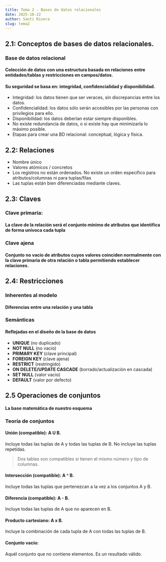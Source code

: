 ```yaml
---
title: Tema 2 - Bases de datos relacionales
date: 2025-10-22
author: Santi Rivera
slug: tema2
---
```


## 2.1: Conceptos de bases de datos relacionales.

### Base de datos relacional

#### Colección de datos con una estructura basada en relaciones entre entidades/tablas y restricciones en campos/datos.

#### Su seguridad se basa en: integridad, confidencialidad y disponibilidad.

- Integridad: los datos tienen que ser veraces, sin discrepancias entre los datos.
- Confidencialidad: los datos sólo serán accesibles por las personas con privilegios para ello.
- Disponibilidad: los datos deberían estar siempre disponibles.
- No existe redundancia de datos, o si existe hay que minimizarla lo máximo posible.
- Etapas para crear una BD relacional: conceptual, lógica y física.

## 2.2: Relaciones

- Nombre único
- Valores atómicos / concretos
- Los registros no están ordenados. No existe un orden específico para atributos/columnas ni para tuplas/filas
- Las tuplas están bien diferenciadas mediante claves.

## 2.3: Claves

### Clave primaria: 

#### La clave de la relación será el conjunto mínimo de atributos que identifica de forma unívoca cada tupla

### Clave ajena

#### Conjunto no vacío de atributos cuyos valores coinciden normalmente con la clave primaria de otra relación o tabla permitiendo establecer relaciones.

## 2.4: Restricciones

### Inherentes al modelo

#### Diferencias entre una relación y una tabla

### Semánticas 

#### Reflejadas en el diseño de la base de datos

- **UNIQUE** (no duplicado)
- **NOT NULL** (no vacío)
- **PRIMARY KEY** (clave principal)
- **FOREIGN KEY** (clave ajena)
- **RESTRICT** (restringido)
- **ON DELETE/UPDATE CASCADE** (borrado/actualización en cascada)
- **SET NULL** (valor vacío)
- **DEFAULT** (valor por defecto)

## 2.5 Operaciones de conjuntos

#### La base matemática de nuestro esquema

### Teoría de conjuntos

#### Unión (compatible): A U B. 
Incluye todas las tuplas de A y todas las tuplas de B. No incluye las tuplas repetidas.
> Dos tablas son compatibles si tienen el mismo número y tipo de columnas.

#### Intersección (compatible): A ^ B. 
Incluye todas las tuplas que pertenezcan a la vez a los conjuntos A y B.

#### Diferencia (compatible): A - B. 
Incluye todas las tuplas de A que no aparecen en B.

#### Producto cartesiano: A x B. 
Incluye la combinación de cada tupla de A con todas las tuplas de B.

#### Conjunto vacío:
Aquél conjunto que no contiene elementos. Es un resultado válido.


